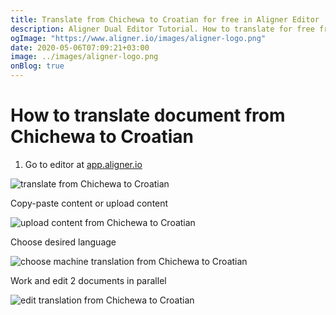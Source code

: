 ```yaml
---
title: Translate from Chichewa to Croatian for free in Aligner Editor
description: Aligner Dual Editor Tutorial. How to translate for free from Chichewa to Croatian. Aligner is multilingual document management platform. 
ogImage: "https://www.aligner.io/images/aligner-logo.png"
date: 2020-05-06T07:09:21+03:00
image: ../images/aligner-logo.png
onBlog: true
---
```


# How to translate document from Chichewa to Croatian

1. Go to editor at [app.aligner.io](https://app.aligner.io "Aligner App web page")

![translate from Chichewa to Croatian](../aligner-blank-editor.png "translate from Chichewa to Croatian")

Copy-paste content or upload content

![upload content from Chichewa to Croatian](../aligner-uploaded-document.png "upload content from Chichewa to Croatian")

Choose desired language

![choose machine translation from Chichewa to Croatian](../aligner-language-dropdown.png "choose machine translation from Chichewa to Croatian")

Work and edit 2 documents in parallel

![edit translation from Chichewa to Croatian](../aligner-double-sitded-editor.png "edit translation from Chichewa to Croatian")


